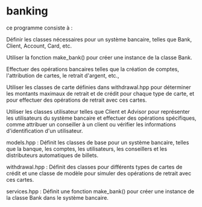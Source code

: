 # banking

ce programme consiste à :

Définir les classes nécessaires pour un système bancaire, telles que Bank, Client, Account, Card, etc.

Utiliser la fonction make_bank() pour créer une instance de la classe Bank.

Effectuer des opérations bancaires telles que la création de comptes, l'attribution de cartes, le retrait d'argent, etc., 

Utiliser les classes de carte définies dans withdrawal.hpp pour déterminer les montants maximaux de retrait et de crédit pour chaque type de carte, et pour effectuer des opérations de retrait avec ces cartes.

Utiliser les classes utilisateur telles que Client et Advisor pour représenter les utilisateurs du système bancaire et effectuer des opérations spécifiques, comme attribuer un conseiller à un client ou vérifier les informations d'identification d'un utilisateur.


models.hpp : Définit les classes de base pour un système bancaire, telles que la banque, les comptes, les utilisateurs, les conseillers et les distributeurs automatiques de billets.

withdrawal.hpp : Définit des classes pour différents types de cartes de crédit et une classe de modèle pour simuler des opérations de retrait avec ces cartes.

services.hpp : Définit une fonction make_bank() pour créer une instance de la classe Bank dans le système bancaire.

